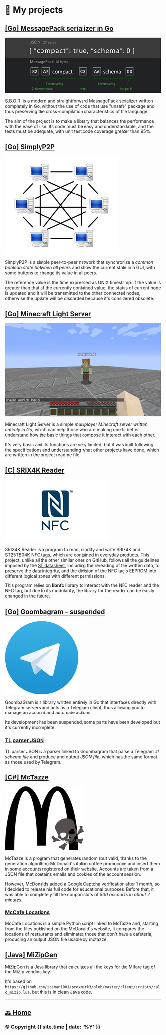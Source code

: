 # 🔨 My projects

## [\[Go\] MessagePack serializer in Go](https://github.com/ErikPelli/SimplyP2P)
![P2P](projects/msgpack.png)

S.B.O.R. is a modern and straightforward MessagePack serializer written completely in Go, without the use of code that use "unsafe" package and thus preserving the cross-compilation characteristics of the language.

The aim of the project is to make a library that balances the performance with the ease of use. Its code must be easy and understandable, and the tests must be adequate, with unit test code coverage greater than 95%.

## [\[Go\] SimplyP2P](https://github.com/ErikPelli/SimplyP2P)
![P2P](projects/p2p.png)

SimplyP2P is a simple peer-to-peer network that synchronize a _common boolean state between all peers_ and show the current state in a GUI, with some buttons to change its value in all peers.

The reference value is the time expressed as UNIX timestamp: if the value is greater than that of the currently contained value, the status of current node is updated and it will be transmitted to the other connected nodes, otherwise the update will be discarded because it's considered obsolete.

## [\[Go\] Minecraft Light Server](https://github.com/ErikPelli/MinecraftLightServer)
![Minecraft](projects/mclight.png)

Minecraft Light Server is a simple _multiplayer Minecraft server written entirely in Go_, which can help those who are making one to better understand how the basic things that compose it interact with each other.

It's very basic and its functions are very limited, but it was built following the specifications and understanding what other projects have done, which are written in the project readme file.

## [\[C\] SRIX4K Reader](https://github.com/ErikPelli/SRIX4K-Reader)
![NFC](projects/nfc.png)

SRIX4K Reader is a program to read, modify and write SRIX4K and ST25TB04K NFC tags, which are contained in everyday products.
This project, unlike all the other similar ones on GitHub, follows all the guidelines imposed by the [ST datasheet](https://www.st.com/resource/en/datasheet/st25tb04k.pdf), including the rereading of the written data, to preserve the data integrity, and the division of the NFC tag's EEPROM into different logical zones with different permissions.

This program relies on **libnfc** library to interact with the NFC reader and the NFC tag, but due to its modularity, the library for the reader can be easily changed in the future.

## [\[Go\] Goombagram - suspended](https://github.com/GoombaGram/GoombaGram)
![Telegram](projects/telegram.png)

GoombaGram is a library written entirely in Go that interfaces directly with Telegram servers and acts as a Telegram client, thus allowing you to manage an account and automate actions.

Its development has been suspended, some parts have been developed but it's currently incomplete.

### [TL parser JSON](https://github.com/GoombaGram/TL-parser-JSON)
TL parser JSON is a parser linked to Goombagram that parse a Telegram _.tl scheme file_ and produce and output _JSON file_, which has the same format as those used by Telegram.

## [\[C\#\] McTazze](https://github.com/McTazze)
![McTazze](projects/mctazze.png)

McTazze is a program that generates random (but valid, thanks to the generation algorithm) McDonald's italian coffee promocode and insert them in some accounts registered on their website. Accounts are taken from a JSON file that contains emails and cookies of the account session.

However, McDonalds added a Google Captcha verification after 1 month, so I decided to release his full code for educational purposes.
Before that, it was able to completely fill the coupon slots of _500 accounts in about 2 minutes_.

### [McCafe Locations](https://github.com/ErikPelli/McCafe-Locations)
McCafe Locations is a simple Python script linked to McTazze and, starting from the files published on the McDonald's website, it compares the locations of restaurants and eliminates those that don't have a cafeteria, producing an output JSON file usable by mctazze.

## [\[Java\] MiZipGen](https://github.com/MiZipGen)
MiZipGen is a Java library that calculates all the keys for the Mifare tag of the MiZip vending key. 

It's based on `https://github.com/iceman1001/proxmark3/blob/master/client/scripts/calc_mizip.lua`, but this is in clean Java code.

---

## [🔙 Home](/)

### © Copyright {{ site.time | date: '%Y' }}
